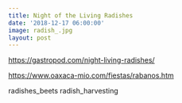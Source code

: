 ```yaml
---
title: Night of the Living Radishes
date: '2018-12-17 06:00:00'
image: radish_.jpg
layout: post
---
```


https://gastropod.com/night-living-radishes/

https://www.oaxaca-mio.com/fiestas/rabanos.htm

radishes_beets
radish_harvesting